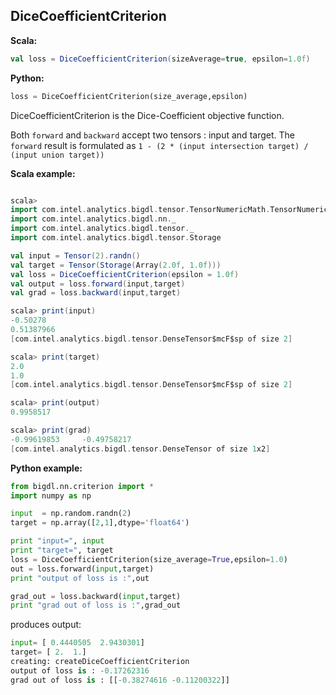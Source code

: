 ## DiceCoefficientCriterion ##

**Scala:**
```scala
val loss = DiceCoefficientCriterion(sizeAverage=true, epsilon=1.0f)
```
**Python:**
```python
loss = DiceCoefficientCriterion(size_average,epsilon)
```

DiceCoefficientCriterion is the Dice-Coefficient objective function. 

Both `forward` and `backward` accept two tensors : input and target. The `forward` result is formulated as 
          `1 - (2 * (input intersection target) / (input union target))`

**Scala example:**
```scala

scala>
import com.intel.analytics.bigdl.tensor.TensorNumericMath.TensorNumeric.NumericFloat
import com.intel.analytics.bigdl.nn._
import com.intel.analytics.bigdl.tensor._
import com.intel.analytics.bigdl.tensor.Storage

val input = Tensor(2).randn()
val target = Tensor(Storage(Array(2.0f, 1.0f)))
val loss = DiceCoefficientCriterion(epsilon = 1.0f)
val output = loss.forward(input,target)
val grad = loss.backward(input,target)

scala> print(input)
-0.50278
0.51387966
[com.intel.analytics.bigdl.tensor.DenseTensor$mcF$sp of size 2]

scala> print(target)
2.0
1.0
[com.intel.analytics.bigdl.tensor.DenseTensor$mcF$sp of size 2]

scala> print(output)
0.9958517

scala> print(grad)
-0.99619853     -0.49758217
[com.intel.analytics.bigdl.tensor.DenseTensor of size 1x2]

```

**Python example:**
```python
from bigdl.nn.criterion import *
import numpy as np

input  = np.random.randn(2)
target = np.array([2,1],dtype='float64')

print "input=", input
print "target=", target
loss = DiceCoefficientCriterion(size_average=True,epsilon=1.0)
out = loss.forward(input,target)
print "output of loss is :",out

grad_out = loss.backward(input,target)
print "grad out of loss is :",grad_out
```
produces output:
```python
input= [ 0.4440505  2.9430301]
target= [ 2.  1.]
creating: createDiceCoefficientCriterion
output of loss is : -0.17262316
grad out of loss is : [[-0.38274616 -0.11200322]]
```